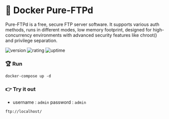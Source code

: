 # 🎉 Docker Pure-FTPd

Pure-FTPd is a free, secure FTP server software. It supports various auth methods, runs in different modes, low memory footprint, designed for high-concurrency environments with advanced security features like chroot() and privilege separation.

![version](https://img.shields.io/badge/version-1.0-blue)
![rating](https://img.shields.io/badge/rating-★★★★★-yellow)
![uptime](https://img.shields.io/badge/uptime-100%25-brightgreen)

### 🏆 Run

```shell
docker-compose up -d
```

### 👉 Try it out

- username : `admin` password : `admin`
```shell
ftp://localhost/ 
```
